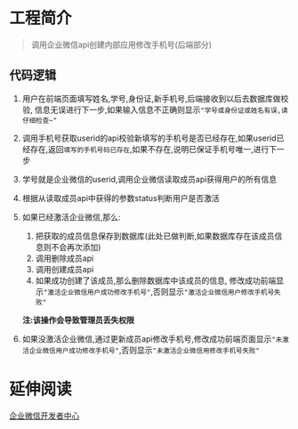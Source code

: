 # 工程简介

> 调用企业微信api创建内部应用修改手机号(后端部分)

## 代码逻辑

1. 用户在前端页面填写姓名,学号,身份证,新手机号,后端接收到以后去数据库做校验,
   信息无误进行下一步,如果输入信息不正确则显示`"学号或身份证或姓名有误,请仔细检查~"`

2. 调用手机号获取userid的api校验新填写的手机号是否已经存在,如果userid已经存在,返回`填写的手机号码已存在`,如果不存在,说明已保证手机号唯一,进行下一步

3. 学号就是企业微信的userid,调用企业微信读取成员api获得用户的所有信息

4. 根据从读取成员api中获得的参数status判断用户是否激活

5. 如果已经激活企业微信,那么:

   1. 把获取的成员信息保存到数据库(此处已做判断,如果数据库存在该成员信息则不会再次添加)
   2. 调用删除成员api
   3. 调用创建成员api
   4. 如果成功创建了该成员,那么删除数据库中该成员的信息,
      修改成功前端显示`"激活企业微信用户成功修改手机号"`,否则显示`"激活企业微信用户修改手机号失败"`

   **注:该操作会导致管理员丢失权限**

6. 如果没激活企业微信,通过更新成员api修改手机号,修改成功前端页面显示`"未激活企业微信用户成功修改手机号"`,否则显示`"未激活企业微信用修改手机号失败"`

# 延伸阅读

[企业微信开发者中心](https://developer.work.weixin.qq.com/document)



